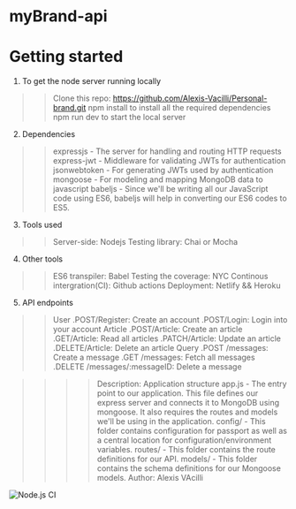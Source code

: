# myBrand-api

Getting started
===============
1. To get the node server running locally

>>Clone this repo: https://github.com/Alexis-Vacilli/Personal-brand.git
>>npm install to install all the required dependencies
>>npm run dev to start the local server
2. Dependencies

>>expressjs - The server for handling and routing HTTP requests
>>express-jwt - Middleware for validating JWTs for authentication
>>jsonwebtoken - For generating JWTs used by authentication
>>mongoose - For modeling and mapping MongoDB data to javascript
>>babeljs - Since we'll be writing all our JavaScript code using ES6, babeljs will help in converting our ES6 codes to ES5.

3. Tools used 
>> Server-side: Nodejs
>> Testing library: Chai or Mocha

4. Other tools 
>> ES6 transpiler: Babel
>> Testing the coverage: NYC
>> Continous intergration(CI): Github actions 
>> Deployment: Netlify && Heroku


5. API endpoints 
>> User 
    .POST/Register: Create an account 
    .POST/Login: Login into your account 
>> Article
    .POST/Article: Create an article
    .GET/Article: Read all articles
    .PATCH/Article: Update an article
    .DELETE/Article: Delete an article
>> Query
    .POST /messages: Create a message
    .GET /messages: Fetch all messages
    .DELETE /messages/:messageID: Delete a message

>>>> Description:
    Application structure app.js - The entry point to our application. This file defines our express server and connects it to MongoDB using mongoose. It also requires the routes and models we'll be using in the application. config/ - This folder contains configuration for passport as well as a central location for configuration/environment variables. routes/ - This folder contains the route definitions for our API. models/ - This folder contains the schema definitions for our Mongoose models.
>>>> Author: 
    Alexis VAcilli

![Node.js CI](https://github.com/Alexis-Vacilli/myBrand-api/workflows/Node.js%20CI/badge.svg)